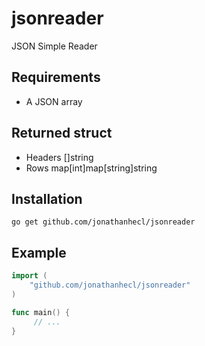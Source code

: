 # jsonreader
JSON Simple Reader

## Requirements
* A JSON array

## Returned struct
- Headers []string
- Rows    map[int]map[string]string

## Installation
`go get github.com/jonathanhecl/jsonreader`

## Example
```go
import (
    "github.com/jonathanhecl/jsonreader"
)

func main() {
     // ...
}

```
